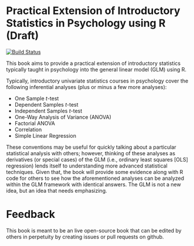 # Practical Extension of Introductory Statistics in Psychology using R (Draft)

[![Build Status](https://travis-ci.org/epongpipat/practical-ext-of-intro-stats-in-psy-using-R.svg?branch=master)](https://travis-ci.org/epongpipat/practical-ext-of-intro-stats-in-psy-using-R)

This book aims to provide a practical extension of introductory statistics typically taught in psychology into the general linear model (GLM) using R.

Typically, introductory univariate statistics courses in psychology cover the following inferential analyses (plus or minus a few more analyses):

* One Sample *t*-test
* Dependent Samples *t*-test
* Independent Samples *t*-test
* One-Way Analysis of Variance (ANOVA)
* Factorial ANOVA
* Correlation
* Simple Linear Regression

These conventions may be useful for quickly talking about a particular statistical analysis with others; however, thinking of these analyses as derivatives (or special cases) of the GLM (i.e., ordinary least squares [OLS] regression) lends itself to understanding more advanced statistical techniques. Given that, the book will provide some evidence along with R code for others to see how the aforementioned analyses can be analyzed within the GLM framework with identical answers. The GLM is not a new idea, but an idea that needs emphasizing.

# Feedback
This book is meant to be an live open-source book that can be edited by others in perpetuity by creating issues or pull requests on github. 
